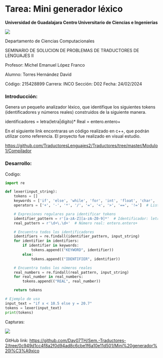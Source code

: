 <p align="center">
  <h1>Tarea: Mini generador léxico</h1>
</p>

**Universidad de Guadalajara Centro Universitario de Ciencias e Ingenierías**

![](Aspose.Words.39f5f0a4-a247-4cd4-9147-707c2b4f4258.001.png)

Departamento de Ciencias Computacionales

SEMINARIO DE SOLUCION DE PROBLEMAS DE TRADUCTORES DE LENGUAJES II

Profesor: Michel Emanuel López Franco

Alumno: Torres Hernández David

Código: 215428899	     	Carrera: INCO		Sección: D02		Fecha: 24/02/2024



### **Introducción:**

Genera un pequeño analizador léxico, que identifique los siguientes tokens (identificadores y números reales) construidos de la siguiente manera.

identificadores = letra(letra|digito)\*
Real = entero.entero+


En el siguiente link encontraras un código realizado en c++, que podrán utilizar como referencia. El proyecto fue realizado en visual estudio.

<https://github.com/TraductoresLenguajes2/Traductores/tree/master/Modulo1/Compilador>

### **Desarrollo:**

Codigo:
```python
import re

def lexer(input_string):
    tokens = []
    keywords = ['if', 'else', 'while', 'for', 'int', 'float', 'char', 'return']  # Lista de palabras clave
    operators = ['+', '-', '*', '/', '=', '<', '>', '==', '!=']  # Lista de operadores

    # Expresiones regulares para identificar tokens
    identifier_pattern = r'[a-zA-Z][a-zA-Z0-9]*'  # Identificador: letra(letra|digito)*
    real_pattern = r'\d+\.\d+'  # Número real: entero.entero+

    # Encuentra todos los identificadores
    identifiers = re.findall(identifier_pattern, input_string)
    for identifier in identifiers:
        if identifier in keywords:
            tokens.append(("KEYWORD", identifier))
        else:
            tokens.append(("IDENTIFIER", identifier))

    # Encuentra todos los números reales
    real_numbers = re.findall(real_pattern, input_string)
    for real_number in real_numbers:
        tokens.append(("REAL", real_number))

    return tokens

# Ejemplo de uso
input_text = "if x < 10.5 else y = 20.7"
tokens = lexer(input_text)
print(tokens)
```
Capturas:

![](Aspose.Words.39f5f0a4-a247-4cd4-9147-707c2b4f4258.002.png)

GitHub link: <https://github.com/Dav07TH/Sem.-Traductores-2/tree/0c949d1cc4f8a2f0d94ad8c6cbe1f6a10e11d501/Mini%20generador%20l%C3%A9xico> 


